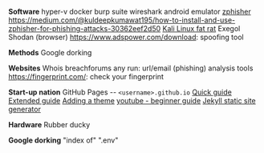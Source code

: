 **Software**
hyper-v
docker
burp suite
wireshark
android emulator
[zphisher](https://github.com/htr-tech/zphisher)
https://medium.com/@kuldeepkumawat195/how-to-install-and-use-zphisher-for-phishing-attacks-30362eef2d50
[Kali Linux fat rat](https://github.com/screetsec/TheFatRat)
Exegol
Shodan (browser)
https://www.adspower.com/download: spoofing tool

**Methods**
Google dorking

**Websites**
Whois
breachforums
any run: url/email (phishing) analysis tools
https://fingerprint.com/: check your fingerprint

**Start-up nation**
GitHub Pages -- `<username>.github.io`
[Quick guide](https://pages.github.com/)
[Extended guide](https://docs.github.com/en/pages/getting-started-with-github-pages/creating-a-github-pages-site)
[Adding a theme](https://docs.github.com/en/pages/setting-up-a-github-pages-site-with-jekyll/adding-a-theme-to-your-github-pages-site-using-jekyll) 
[youtube - beginner guide](https://youtu.be/5XhxR9Vs6zc)
[Jekyll static site generator](https://youtu.be/F8iOU1ci19Q)

**Hardware**
Rubber ducky

**Google dorking**
"index of" ".env"
